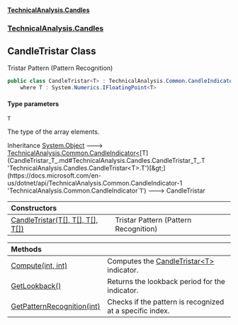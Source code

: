 #### [TechnicalAnalysis.Candles](Atypical.TechnicalAnalysis.Candles.md 'Atypical.TechnicalAnalysis.Candles')
### [TechnicalAnalysis.Candles](Atypical.TechnicalAnalysis.Candles.md#TechnicalAnalysis.Candles 'TechnicalAnalysis.Candles')

## CandleTristar<T> Class

Tristar Pattern (Pattern Recognition)

```csharp
public class CandleTristar<T> : TechnicalAnalysis.Common.CandleIndicator<T>
    where T : System.Numerics.IFloatingPoint<T>
```
#### Type parameters

<a name='TechnicalAnalysis.Candles.CandleTristar_T_.T'></a>

`T`

The type of the array elements.

Inheritance [System.Object](https://docs.microsoft.com/en-us/dotnet/api/System.Object 'System.Object') &#129106; [TechnicalAnalysis.Common.CandleIndicator&lt;](https://docs.microsoft.com/en-us/dotnet/api/TechnicalAnalysis.Common.CandleIndicator-1 'TechnicalAnalysis.Common.CandleIndicator`1')[T](CandleTristar_T_.md#TechnicalAnalysis.Candles.CandleTristar_T_.T 'TechnicalAnalysis.Candles.CandleTristar<T>.T')[&gt;](https://docs.microsoft.com/en-us/dotnet/api/TechnicalAnalysis.Common.CandleIndicator-1 'TechnicalAnalysis.Common.CandleIndicator`1') &#129106; CandleTristar<T>

| Constructors | |
| :--- | :--- |
| [CandleTristar(T[], T[], T[], T[])](CandleTristar_T_.CandleTristar(T[],T[],T[],T[]).md 'TechnicalAnalysis.Candles.CandleTristar<T>.CandleTristar(T[], T[], T[], T[])') | Tristar Pattern (Pattern Recognition) |

| Methods | |
| :--- | :--- |
| [Compute(int, int)](CandleTristar_T_.Compute(int,int).md 'TechnicalAnalysis.Candles.CandleTristar<T>.Compute(int, int)') | Computes the [CandleTristar&lt;T&gt;](CandleTristar_T_.md 'TechnicalAnalysis.Candles.CandleTristar<T>') indicator. |
| [GetLookback()](CandleTristar_T_.GetLookback().md 'TechnicalAnalysis.Candles.CandleTristar<T>.GetLookback()') | Returns the lookback period for the indicator. |
| [GetPatternRecognition(int)](CandleTristar_T_.GetPatternRecognition(int).md 'TechnicalAnalysis.Candles.CandleTristar<T>.GetPatternRecognition(int)') | Checks if the pattern is recognized at a specific index. |
